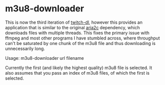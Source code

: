 # m3u8-downloader

This is now the third iteration of [twitch-dl](https://github.com/Candunc/twitch-dl), however this provides an application that is similar to the original [aria2c](https://aria2.github.io/) dependency, which downloads files with multiple threads. This fixes the primary issue with ffmpeg and most other programs I have stumbled across, where throughput can't be saturated by one chunk of the m3u8 file and thus downloading is unnecessarily long. 

Usage: m3u8-downloader url filename

Currently the first (and likely the highest quality) m3u8 file is selected. It also assumes that you pass an index of m3u8 files, of which the first is selected.
